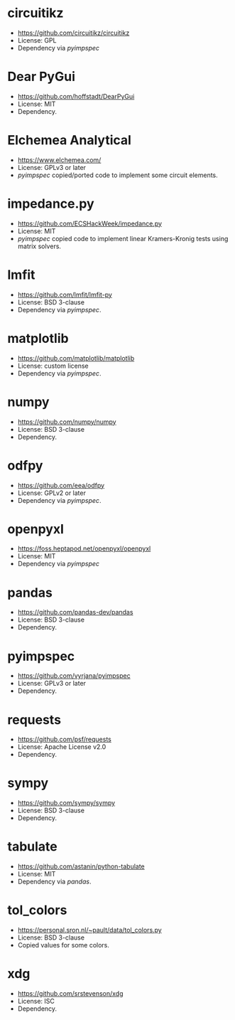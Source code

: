 # circuitikz
- https://github.com/circuitikz/circuitikz
- License: GPL
- Dependency via *pyimpspec*

# Dear PyGui
- https://github.com/hoffstadt/DearPyGui
- License: MIT
- Dependency.

# Elchemea Analytical
- https://www.elchemea.com/
- License: GPLv3 or later
- *pyimpspec* copied/ported code to implement some circuit elements.

# impedance.py
- https://github.com/ECSHackWeek/impedance.py
- License: MIT
- *pyimpspec* copied code to implement linear Kramers-Kronig tests using matrix solvers.

# lmfit
- https://github.com/lmfit/lmfit-py
- License: BSD 3-clause
- Dependency via *pyimpspec*.

# matplotlib
- https://github.com/matplotlib/matplotlib
- License: custom license
- Dependency via *pyimpspec*.

# numpy
- https://github.com/numpy/numpy
- License: BSD 3-clause
- Dependency.

# odfpy
- https://github.com/eea/odfpy
- License: GPLv2 or later
- Dependency via *pyimpspec*.

# openpyxl
- https://foss.heptapod.net/openpyxl/openpyxl
- License: MIT
- Dependency via *pyimpspec*

# pandas
- https://github.com/pandas-dev/pandas
- License: BSD 3-clause
- Dependency.

# pyimpspec
- https://github.com/vyrjana/pyimpspec
- License: GPLv3 or later
- Dependency.

# requests
- https://github.com/psf/requests
- License: Apache License v2.0
- Dependency.

# sympy
- https://github.com/sympy/sympy
- License: BSD 3-clause
- Dependency.

# tabulate
- https://github.com/astanin/python-tabulate
- License: MIT
- Dependency via *pandas*.

# tol_colors
- https://personal.sron.nl/~pault/data/tol_colors.py
- License: BSD 3-clause
- Copied values for some colors.

# xdg
- https://github.com/srstevenson/xdg
- License: ISC
- Dependency.
